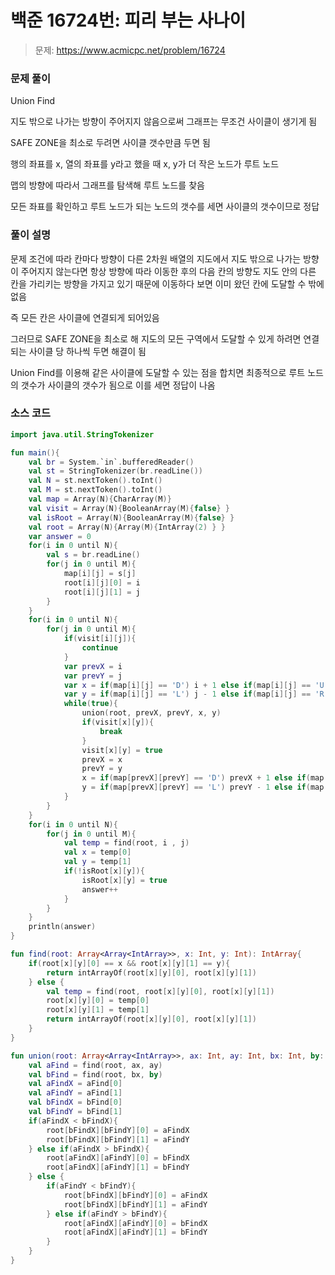 # 백준 16724번: 피리 부는 사나이

> 문제: https://www.acmicpc.net/problem/16724

### 문제 풀이

Union Find

지도 밖으로 나가는 방향이 주어지지 않음으로써 그래프는 무조건 사이클이 생기게 됨

SAFE ZONE을 최소로 두려면 사이클 갯수만큼 두면 됨

행의 좌표를 x, 열의 좌표를 y라고 했을 때 x, y가 더 작은 노드가 루트 노드

맵의 방향에 따라서 그래프를 탐색해 루트 노드를 찾음

모든 좌표를 확인하고 루트 노드가 되는 노드의 갯수를 세면 사이클의 갯수이므로 정답

### 풀이 설명

문제 조건에 따라 칸마다 방향이 다른 2차원 배열의 지도에서 지도 밖으로 나가는 방향이 주어지지 않는다면 항상 방향에 따라 이동한 후의 다음 칸의 방향도 지도 안의 다른 칸을 가리키는 방향을 가지고 있기 때문에 이동하다 보면 이미 왔던 칸에 도달할 수 밖에 없음

즉 모든 칸은 사이클에 연결되게 되어있음

그러므로 SAFE ZONE을 최소로 해 지도의 모든 구역에서 도달할 수 있게 하려면 연결되는 사이클 당 하나씩 두면 해결이 됨

Union Find를 이용해 같은 사이클에 도달할 수 있는 점을 합치면 최종적으로 루트 노드의 갯수가 사이클의 갯수가 됨으로 이를 세면 정답이 나옴

### 소스 코드
```kotlin
import java.util.StringTokenizer

fun main(){
    val br = System.`in`.bufferedReader()
    val st = StringTokenizer(br.readLine())
    val N = st.nextToken().toInt()
    val M = st.nextToken().toInt()
    val map = Array(N){CharArray(M)}
    val visit = Array(N){BooleanArray(M){false} }
    val isRoot = Array(N){BooleanArray(M){false} }
    val root = Array(N){Array(M){IntArray(2) } }
    var answer = 0
    for(i in 0 until N){
        val s = br.readLine()
        for(j in 0 until M){
            map[i][j] = s[j]
            root[i][j][0] = i
            root[i][j][1] = j
        }
    }
    for(i in 0 until N){
        for(j in 0 until M){
            if(visit[i][j]){
                continue
            }
            var prevX = i
            var prevY = j
            var x = if(map[i][j] == 'D') i + 1 else if(map[i][j] == 'U') i - 1 else i
            var y = if(map[i][j] == 'L') j - 1 else if(map[i][j] == 'R') j + 1 else j
            while(true){
                union(root, prevX, prevY, x, y)
                if(visit[x][y]){
                    break
                }
                visit[x][y] = true
                prevX = x
                prevY = y
                x = if(map[prevX][prevY] == 'D') prevX + 1 else if(map[prevX][prevY] == 'U') prevX - 1 else prevX
                y = if(map[prevX][prevY] == 'L') prevY - 1 else if(map[prevX][prevY] == 'R') prevY + 1 else prevY
            }
        }
    }
    for(i in 0 until N){
        for(j in 0 until M){
            val temp = find(root, i , j)
            val x = temp[0]
            val y = temp[1]
            if(!isRoot[x][y]){
                isRoot[x][y] = true
                answer++
            }
        }
    }
    println(answer)
}

fun find(root: Array<Array<IntArray>>, x: Int, y: Int): IntArray{
    if(root[x][y][0] == x && root[x][y][1] == y){
        return intArrayOf(root[x][y][0], root[x][y][1])
    } else {
        val temp = find(root, root[x][y][0], root[x][y][1])
        root[x][y][0] = temp[0]
        root[x][y][1] = temp[1]
        return intArrayOf(root[x][y][0], root[x][y][1])
    }
}

fun union(root: Array<Array<IntArray>>, ax: Int, ay: Int, bx: Int, by: Int){
    val aFind = find(root, ax, ay)
    val bFind = find(root, bx, by)
    val aFindX = aFind[0]
    val aFindY = aFind[1]
    val bFindX = bFind[0]
    val bFindY = bFind[1]
    if(aFindX < bFindX){
        root[bFindX][bFindY][0] = aFindX
        root[bFindX][bFindY][1] = aFindY
    } else if(aFindX > bFindX){
        root[aFindX][aFindY][0] = bFindX
        root[aFindX][aFindY][1] = bFindY
    } else {
        if(aFindY < bFindY){
            root[bFindX][bFindY][0] = aFindX
            root[bFindX][bFindY][1] = aFindY
        } else if(aFindY > bFindY){
            root[aFindX][aFindY][0] = bFindX
            root[aFindX][aFindY][1] = bFindY
        }
    }
}
```